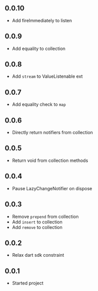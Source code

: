 ## 0.0.10

- Add fireImmediately to listen

## 0.0.9

- Add equality to collection

## 0.0.8

- Add `stream` to ValueListenable ext

## 0.0.7

- Add equality check to `map`

## 0.0.6

- Directly return notifiers from collection

## 0.0.5

- Return void from collection methods

## 0.0.4

- Pause LazyChangeNotifier on dispose

## 0.0.3

- Remove `prepend` from collection
- Add `insert` to collection
- Add `remove` to collection

## 0.0.2

- Relax dart sdk constraint

## 0.0.1

- Started project
